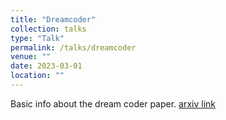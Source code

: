 ```yaml
---
title: "Dreamcoder"
collection: talks
type: "Talk"
permalink: /talks/dreamcoder
venue: ""
date: 2023-03-01
location: ""
---
```


Basic info about the dream coder paper. [arxiv link](https://arxiv.org/abs/2006.08381)
